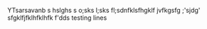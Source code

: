YTsarsavanb s 
hslghs
s o;sks
l;sks
fl;sdnfklsfhgklf jvfkgsfg ;'sjdg'
sfgklfjfklhfklhfk f'dds
testing lines
